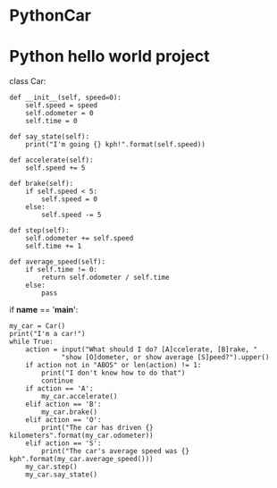 # PythonCar
# Python hello world project


class Car:

    def __init__(self, speed=0):
        self.speed = speed
        self.odometer = 0
        self.time = 0

    def say_state(self):
        print("I'm going {} kph!".format(self.speed))

    def accelerate(self):
        self.speed += 5

    def brake(self):
        if self.speed < 5:
            self.speed = 0
        else:
            self.speed -= 5

    def step(self):
        self.odometer += self.speed
        self.time += 1

    def average_speed(self):
        if self.time != 0:
            return self.odometer / self.time
        else:
            pass


if __name__ == '__main__':

    my_car = Car()
    print("I'm a car!")
    while True:
        action = input("What should I do? [A]ccelerate, [B]rake, "
                 "show [O]dometer, or show average [S]peed?").upper()
        if action not in "ABOS" or len(action) != 1:
            print("I don't know how to do that")
            continue
        if action == 'A':
            my_car.accelerate()
        elif action == 'B':
            my_car.brake()
        elif action == 'O':
            print("The car has driven {} kilometers".format(my_car.odometer))
        elif action == 'S':
            print("The car's average speed was {} kph".format(my_car.average_speed()))
        my_car.step()
        my_car.say_state()
